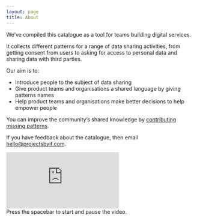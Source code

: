 ```yaml
---
layout: page
title: About
---
```


We’ve compiled this catalogue as a tool for teams building digital services.

It collects different patterns for a range of data sharing activities, from getting consent from users to asking for access to personal data and sharing data with third parties.

<p style="margin-bottom: 5px;">Our aim is to:</p>

- Introduce people to the subject of data sharing
- Give product teams and organisations a shared language by giving patterns names
- Help product teams and organisations make better decisions to help empower people

You can improve the community’s shared knowledge by [contributing missing patterns](/contribute).

If you have feedback about the catalogue, then email [hello@projectsbyif.com](mailto:hello@projectsbyif.com).

<div tabindex="0" aria-describedby="video-tip" class="iframe-container">
  <iframe tabindex="-1" src="https://player.vimeo.com/video/231723090" frameborder="0" webkitallowfullscreen mozallowfullscreen allowfullscreen></iframe>
    <div role="tooltip" tabindex='-1' id="video-tip">Press the spacebar to start and pause the video.</div>
</div>
